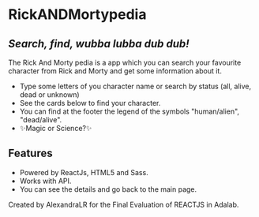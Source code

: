 # RickANDMortypedia

## _Search, find, wubba lubba dub dub!_

The Rick And Morty pedia is a app which you can search your favourite character from Rick and Morty and get some information about it.

- Type some letters of you character name or search by status (all, alive, dead or unknown)
- See the cards below to find your character.
- You can find at the footer the legend of the symbols "human/alien", "dead/alive".
- ✨Magic or Science?✨

## Features

- Powered by ReactJs, HTML5 and Sass.
- Works with API.
- You can see the details and go back to the main page.

Created by AlexandraLR for the Final Evaluation of REACTJS in Adalab.

